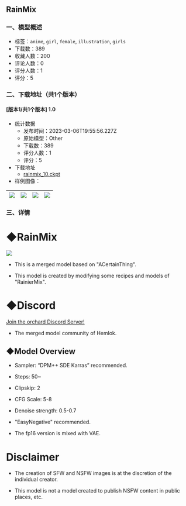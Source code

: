 ## RainMix
### 一、模型概述

- 标签：`anime`, `girl`, `female`, `illustration`, `girls`
- 下载数：389
- 收藏人数：200
- 评论人数：0
- 评分人数：1
- 评分：5

### 二、下载地址（共1个版本）

#### [版本1/共1个版本] 1.0

- 统计数据
  - 发布时间：2023-03-06T19:55:56.227Z
  - 原始模型：Other
  - 下载数：389
  - 评分人数：1
  - 评分：5
- 下载地址
  - [rainmix_10.ckpt](https://civitai.com/api/download/models/19556)
- 样例图像：

| <img src="https://image.civitai.com/xG1nkqKTMzGDvpLrqFT7WA/0bda3c2e-bab7-4ee8-86ee-2de1b9eaba00/width=450/205470.jpeg" /> | <img src="https://image.civitai.com/xG1nkqKTMzGDvpLrqFT7WA/97b33078-32ee-45b8-5786-7398c6fcde00/width=450/205476.jpeg" /> | <img src="https://image.civitai.com/xG1nkqKTMzGDvpLrqFT7WA/78509d00-038a-4c0f-86d2-16ed4734c500/width=450/205475.jpeg" /> | <img src="https://image.civitai.com/xG1nkqKTMzGDvpLrqFT7WA/fd37e422-1c47-4694-6d5a-1536c2011500/width=450/205474.jpeg" /> |
| ---- | ---- | ---- | ---- |


### 三、详情
<h1>◆RainMix</h1><img src="https://imagecache.civitai.com/xG1nkqKTMzGDvpLrqFT7WA/febef71a-3721-49e4-b9ed-47c99fb74b00/width=525/febef71a-3721-49e4-b9ed-47c99fb74b00" /><ul><li><p>This is a merged model based on "ACertainThing".</p></li><li><p>This model is created by modifying some recipes and models of "RainierMix".</p></li></ul><p></p><p></p><h1><strong>◆Discord</strong></h1><p><a target="_blank" rel="ugc" href="https://discord.gg/eN6aSWRddT">Join the orchard Discord Server!</a></p><ul><li><p>The merged model community of Hemlok.</p></li></ul><p></p><p></p><h2><strong>◆</strong>Model Overview</h2><ul><li><p>Sampler: “DPM++ SDE Karras” recommended.</p></li><li><p>Steps: 50~</p></li><li><p>Clipskip: 2</p></li><li><p>CFG Scale: 5-8</p></li><li><p>Denoise strength: 0.5-0.7</p></li><li><p>"EasyNegative" recommended.</p></li><li><p>The fp16 version is mixed with VAE.</p></li></ul><p></p><p></p><h1><strong>Disclaimer</strong></h1><ul><li><p>The creation of SFW and NSFW images is at the discretion of the individual creator.</p></li><li><p>This model is not a model created to publish NSFW content in public places, etc.</p></li></ul>